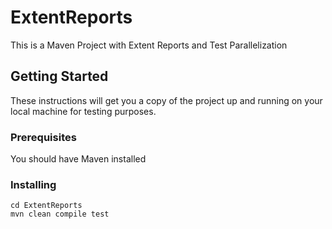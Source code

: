 # ExtentReports

This is a Maven Project with Extent Reports and Test Parallelization
## Getting Started

These instructions will get you a copy of the project up and running on your local machine for testing purposes. 

### Prerequisites

You should have Maven installed

### Installing

```
cd ExtentReports
mvn clean compile test
```
